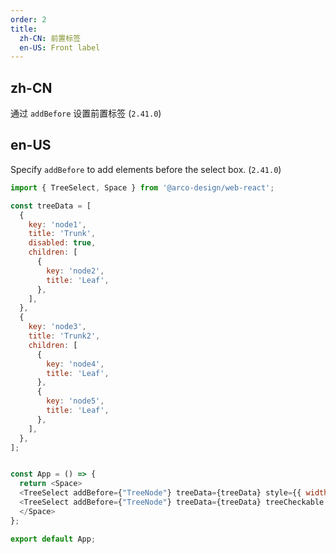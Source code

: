 ```yaml
---
order: 2
title:
  zh-CN: 前置标签
  en-US: Front label
---
```


## zh-CN

通过 `addBefore` 设置前置标签 (`2.41.0`)

## en-US

Specify `addBefore` to add elements before the select box. (`2.41.0`)


```js
import { TreeSelect, Space } from '@arco-design/web-react';

const treeData = [
  {
    key: 'node1',
    title: 'Trunk',
    disabled: true,
    children: [
      {
        key: 'node2',
        title: 'Leaf',
      },
    ],
  },
  {
    key: 'node3',
    title: 'Trunk2',
    children: [
      {
        key: 'node4',
        title: 'Leaf',
      },
      {
        key: 'node5',
        title: 'Leaf',
      },
    ],
  },
];


const App = () => {
  return <Space>
  <TreeSelect addBefore={"TreeNode"} treeData={treeData} style={{ width: 350 }} />
  <TreeSelect addBefore={"TreeNode"} treeData={treeData} treeCheckable style={{ width: 350 }} />
  </Space>
};

export default App;
```

